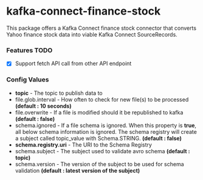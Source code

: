 # kafka-connect-finance-stock
This package offers a Kafka Connect finance stock connector that converts Yahoo finance stock data into viable Kafka Connect
SourceRecords.

### Features TODO
- [x] Support fetch API call from other API endpoint

### Config Values ###
* __topic__ - The topic to publish data to
* file.glob.interval - How often to check for new file(s) to be processed __(default : 10 seconds)__
* file.overwrite - If a file is modified should it be republished to kafka __(default : false)__ 
* schema.ignored - If a file schema is ignored. When this property is **true**, all below schema information is ignored. 
The schema registry will create a subject called topic_value with Schema.STRING. __(default : false)__ 
* __schema.registry.uri__ - The URI to the Schema Registry  
* schema.subject - The subject used to validate avro schema __(default : topic)__
* schema.version - The version of the subject to be used for schema validation __(default : latest version of the subject)__  

